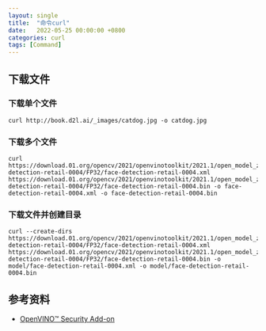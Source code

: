 ```yaml
---
layout: single
title:  "命令curl"
date:   2022-05-25 00:00:00 +0800
categories: curl
tags: [Command]
---
```


## 下载文件
### 下载单个文件
```shell
curl http://book.d2l.ai/_images/catdog.jpg -o catdog.jpg
```

### 下载多个文件
```shell
curl https://download.01.org/opencv/2021/openvinotoolkit/2021.1/open_model_zoo/models_bin/1/face-detection-retail-0004/FP32/face-detection-retail-0004.xml https://download.01.org/opencv/2021/openvinotoolkit/2021.1/open_model_zoo/models_bin/1/face-detection-retail-0004/FP32/face-detection-retail-0004.bin -o face-detection-retail-0004.xml -o face-detection-retail-0004.bin
```

### 下载文件并创建目录
```shell
curl --create-dirs https://download.01.org/opencv/2021/openvinotoolkit/2021.1/open_model_zoo/models_bin/1/face-detection-retail-0004/FP32/face-detection-retail-0004.xml https://download.01.org/opencv/2021/openvinotoolkit/2021.1/open_model_zoo/models_bin/1/face-detection-retail-0004/FP32/face-detection-retail-0004.bin -o model/face-detection-retail-0004.xml -o model/face-detection-retail-0004.bin
```

## 参考资料
* [OpenVINO™ Security Add-on](https://docs.openvino.ai/cn/latest/ovsa_get_started.html)
